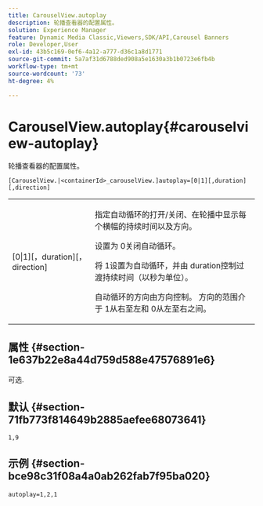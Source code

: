 ```yaml
---
title: CarouselView.autoplay
description: 轮播查看器的配置属性。
solution: Experience Manager
feature: Dynamic Media Classic,Viewers,SDK/API,Carousel Banners
role: Developer,User
exl-id: 43b5c169-0ef6-4a12-a777-d36c1a8d1771
source-git-commit: 5a7af31d6788ded908a5e1630a3b1b0723e6fb4b
workflow-type: tm+mt
source-wordcount: '73'
ht-degree: 4%

---
```


# CarouselView.autoplay{#carouselview-autoplay}

轮播查看器的配置属性。

`[CarouselView.|<containerId>_carouselView.]autoplay=[0|1][,duration][,direction]`

<table id="table_441553CD34C94A58A9D7CBF772DEDDB6"> 
 <tbody> 
  <tr> 
   <td colname="col1"> <p> <span class="codeph">[0|1][，duration][，direction]</span> </p> </td> 
   <td colname="col2"> <p> 指定自动循环的打开/关闭、在轮播中显示每个横幅的持续时间以及方向。 </p> <p>设置为<span class="codeph"> 0</span>关闭自动循环。 </p> <p>将<span class="codeph"> 1</span>设置为自动循环，并由<span class="codeph"> duration</span>控制过渡持续时间（以秒为单位）。 </p> <p>自动循环的方向由<span class="codeph">方向</span>控制。 <span class="codeph">方向</span>的范围介于<span class="codeph"> 1</span>从右至左和<span class="codeph"> 0</span>从左至右之间。 </p> </td> 
  </tr> 
 </tbody> 
</table>

## 属性 {#section-1e637b22e8a44d759d588e47576891e6}

可选.

## 默认 {#section-71fb773f814649b2885aefee68073641}

`1,9`

## 示例 {#section-bce98c31f08a4a0ab262fab7f95ba020}

```
autoplay=1,2,1
```

